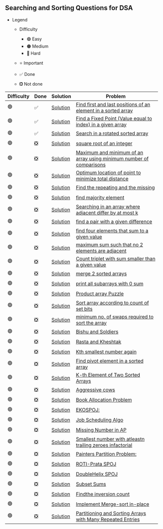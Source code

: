 ## Searching and Sorting Questions for DSA

- Legend
    - Difficulty
        - :green_circle: Easy
        - :orange_circle: Medium
        - :red_circle: Hard

    - :star: Important
    - :white_check_mark: Done
    - :negative_squared_cross_mark: Not done


| Difficulty       | Done                          | Solution  | Problem                                                                                                                                                                                                                                                                                                            |
| -------------    | ------------------------------ | -------- | ------------------------------------------------------------------------------------------------------------------------------------------------------------------------------------------------------------------------------------------------------------------------------------------------------------------ |
| :green_circle:     | :white_check_mark:  | [Solution](firstAndLastOccurrence.java) | [Find first and last positions of an element in a sorted array](https://practice.geeksforgeeks.org/problems/first-and-last-occurrences-of-x/0)
| :green_circle:     | :white_check_mark: | [Solution](ReverseAnArray.java) | [Find a Fixed Point (Value equal to index) in a given array](https://practice.geeksforgeeks.org/problems/value-equal-to-index-value1330/1)
| :green_circle:     | :white_check_mark: | [Solution](ReverseAnArray.java) | [Search in a rotated sorted array](https://leetcode.com/problems/search-in-rotated-sorted-array/)
| :green_circle:     | :negative_squared_cross_mark:  | [Solution](ReverseAnArray.java) | [square root of an integer](https://practice.geeksforgeeks.org/problems/count-squares3649/1)
| :green_circle:     | :negative_squared_cross_mark:  | [Solution](ReverseAnArray.java) | [Maximum and minimum of an array using minimum number of comparisons](https://practice.geeksforgeeks.org/problems/middle-of-three2926/1)
| :green_circle:     | :negative_squared_cross_mark:  | [Solution](ReverseAnArray.java) | [Optimum location of point to minimize total distance](https://www.geeksforgeeks.org/optimum-location-point-minimize-total-distance/#:~:text=We%20need%20to%20find%20a,set%20of%20points%20is%20minimum.&text=In%20above%20figure%20optimum%20location,is%20minimum%20obtainable%20total%20distance.)
| :green_circle:     | :negative_squared_cross_mark:  | [Solution](ReverseAnArray.java) | [Find the repeating and the missing](https://practice.geeksforgeeks.org/problems/find-missing-and-repeating2512/1)
| :green_circle:     | :negative_squared_cross_mark:  | [Solution](ReverseAnArray.java) | [find majority element](https://practice.geeksforgeeks.org/problems/majority-element/0)
| :green_circle:     | :negative_squared_cross_mark:  | [Solution](ReverseAnArray.java) | [Searching in an array where adjacent differ by at most k](https://www.geeksforgeeks.org/searching-array-adjacent-differ-k/)
| :green_circle:     | :negative_squared_cross_mark:  | [Solution](ReverseAnArray.java) | [find a pair with a given difference](https://practice.geeksforgeeks.org/problems/find-pair-given-difference/0)
| :green_circle:     | :negative_squared_cross_mark:  | [Solution](ReverseAnArray.java) | [find four elements that sum to a given value](https://practice.geeksforgeeks.org/problems/find-all-four-sum-numbers/0)
| :green_circle:     | :negative_squared_cross_mark:  | [Solution](ReverseAnArray.java) | [maximum sum such that no 2 elements are adjacent](https://practice.geeksforgeeks.org/problems/stickler-theif/0)
| :green_circle:     | :negative_squared_cross_mark:  | [Solution](ReverseAnArray.java) | [Count triplet with sum smaller than a given value](https://practice.geeksforgeeks.org/problems/count-triplets-with-sum-smaller-than-x5549/1)
| :green_circle:     | :negative_squared_cross_mark:  | [Solution](ReverseAnArray.java) | [merge 2 sorted arrays](https://practice.geeksforgeeks.org/problems/merge-two-sorted-arrays5135/1)
| :green_circle:     | :negative_squared_cross_mark:  | [Solution](ReverseAnArray.java) | [print all subarrays with 0 sum](https://practice.geeksforgeeks.org/problems/zero-sum-subarrays/0)
| :green_circle:     | :negative_squared_cross_mark:  | [Solution](ReverseAnArray.java) | [Product array Puzzle](https://practice.geeksforgeeks.org/problems/product-array-puzzle/0)
| :green_circle:     | :negative_squared_cross_mark:  | [Solution](ReverseAnArray.java) | [Sort array according to count of set bits](https://practice.geeksforgeeks.org/problems/sort-by-set-bit-count/0)
| :green_circle:     | :negative_squared_cross_mark:  | [Solution](ReverseAnArray.java) | [minimum no. of swaps required to sort the array](https://practice.geeksforgeeks.org/problems/minimum-swaps/1)
| :green_circle:     | :negative_squared_cross_mark:  | [Solution](ReverseAnArray.java) | [Bishu and Soldiers](https://www.hackerearth.com/practice/algorithms/searching/binary-search/practice-problems/algorithm/bishu-and-soldiers/)
| :green_circle:     | :negative_squared_cross_mark:  | [Solution](ReverseAnArray.java) | [Rasta and Kheshtak](https://www.hackerearth.com/practice/algorithms/searching/binary-search/practice-problems/algorithm/rasta-and-kheshtak/)
| :green_circle:     | :negative_squared_cross_mark:  | [Solution](ReverseAnArray.java) | [Kth smallest number again](https://www.hackerearth.com/practice/algorithms/searching/binary-search/practice-problems/algorithm/kth-smallest-number-again-2/)
| :green_circle:     | :negative_squared_cross_mark:  | [Solution](ReverseAnArray.java) | [Find pivot element in a sorted array](http://theoryofprogramming.com/2017/12/16/find-pivot-element-sorted-rotated-array/)
| :green_circle:     | :negative_squared_cross_mark:  | [Solution](ReverseAnArray.java) | [K-th Element of Two Sorted Arrays](https://practice.geeksforgeeks.org/problems/k-th-element-of-two-sorted-array/0)
| :green_circle:     | :negative_squared_cross_mark:  | [Solution](ReverseAnArray.java) | [Aggressive cows](https://www.spoj.com/problems/AGGRCOW/)
| :green_circle:     | :negative_squared_cross_mark:  | [Solution](ReverseAnArray.java) | [Book Allocation Problem](https://practice.geeksforgeeks.org/problems/allocate-minimum-number-of-pages/0)
| :green_circle:     | :negative_squared_cross_mark:  | [Solution](ReverseAnArray.java) | [EKOSPOJ:](https://www.spoj.com/problems/EKO/)
| :green_circle:     | :negative_squared_cross_mark:  | [Solution](ReverseAnArray.java) | [Job Scheduling Algo](https://www.geeksforgeeks.org/weighted-job-scheduling-log-n-time/)
| :green_circle:     | :negative_squared_cross_mark:  | [Solution](ReverseAnArray.java) | [Missing Number in AP](https://practice.geeksforgeeks.org/problems/arithmetic-number/0)
| :green_circle:     | :negative_squared_cross_mark:  | [Solution](ReverseAnArray.java) | [Smallest number with atleastn trailing zeroes infactorial](https://practice.geeksforgeeks.org/problems/smallest-factorial-number5929/1)
| :green_circle:     | :negative_squared_cross_mark:  | [Solution](ReverseAnArray.java) | [Painters Partition Problem:](https://practice.geeksforgeeks.org/problems/allocate-minimum-number-of-pages/0)
| :green_circle:     | :negative_squared_cross_mark:  | [Solution](ReverseAnArray.java) | [ROTI-Prata SPOJ](https://www.spoj.com/problems/PRATA/)
| :green_circle:     | :negative_squared_cross_mark:  | [Solution](ReverseAnArray.java) | [DoubleHelix SPOJ](https://www.spoj.com/problems/ANARC05B/)
| :green_circle:     | :negative_squared_cross_mark:  | [Solution](ReverseAnArray.java) | [Subset Sums](https://www.spoj.com/problems/SUBSUMS/)
| :green_circle:     | :negative_squared_cross_mark:  | [Solution](ReverseAnArray.java) | [Findthe inversion count](https://practice.geeksforgeeks.org/problems/inversion-of-array/0)
| :green_circle:     | :negative_squared_cross_mark:  | [Solution](ReverseAnArray.java) | [Implement Merge-sort in-place](https://www.geeksforgeeks.org/in-place-merge-sort/)
| :green_circle:     | :negative_squared_cross_mark:  | [Solution](ReverseAnArray.java) | [Partitioning and Sorting Arrays with Many Repeated Entries](https://www.baeldung.com/java-sorting-arrays-with-repeated-entries)                                                                                                                                                                                   
    
